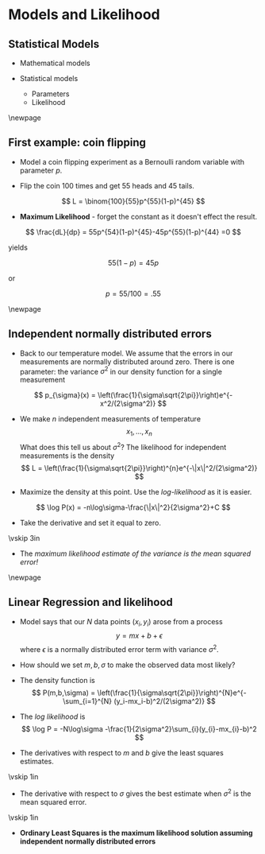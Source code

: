 # Models and Likelihood

## Statistical Models

- Mathematical models

- Statistical models

	- Parameters
	- Likelihood

\newpage
## First example: coin flipping

- Model a coin flipping experiment as a Bernoulli random variable with parameter $p$.

- Flip the coin $100$ times and get $55$ heads and $45$ tails.

$$
L = \binom{100}{55}p^{55}(1-p)^{45}
$$


- **Maximum Likelihood** - forget the constant as it doesn't effect the result.

$$
\frac{dL}{dp} = 55p^{54}(1-p)^{45}-45p^{55}(1-p)^{44} =0
$$

yields 

$$
55(1-p) = 45p
$$

or 

$$
p = 55/100 = .55
$$

\newpage
## Independent normally distributed errors

- Back to our temperature model.  We assume that the errors in our measurements are normally distributed
around zero. There is one parameter: the variance $\sigma^2$
in our density function for a single measurement

$$
p_{\sigma}(x) = \left(\frac{1}{\sigma\sqrt{2\pi}}\right)e^{-x^2/(2\sigma^2)}
$$

-  We make $n$ independent measurements of temperature
$$
x_1,\ldots, x_n
$$
What does this tell us about $\sigma^2$?  The likelihood for independent measurements is the density
$$
L = \left(\frac{1}{\sigma\sqrt{2\pi}}\right)^{n}e^{-\|x\|^2/(2\sigma^2)}
$$

- Maximize the density at this point.  Use the *log-likelihood* as it is easier.

$$
\log P(x) = -n\log\sigma-\frac{\|x\|^2}{2\sigma^2}+C
$$

- Take the derivative and set it equal to zero. 

\vskip 3in


- The *maximum likelihood estimate of the
variance is the mean squared error!*

\newpage
## Linear Regression and likelihood

- Model says that our $N$ data  points $(x_i,y_i)$ arose from a process
$$
y=mx+b+\epsilon
$$
where $\epsilon$ is a normally distributed error term with variance $\sigma^2$.  

- How should we set $m,b,\sigma$ to make the observed data most likely?

- The density function is
$$
P(m,b,\sigma) = \left(\frac{1}{\sigma\sqrt{2\pi}}\right)^{N}e^{-\sum_{i=1}^{N} (y_i-mx_i-b)^2/(2\sigma^2)}
$$

- The *log likelihood* is 
$$
\log P = -N\log\sigma -\frac{1}{2\sigma^2}\sum_{i}(y_{i}-mx_{i}-b)^2
$$

- The derivatives with respect to $m$ and $b$ give the least squares estimates.

\vskip 1in

- The derivative with respect to $\sigma$ gives the best estimate when $\sigma^2$ is the
mean squared error.

\vskip 1in


- **Ordinary Least Squares is the maximum likelihood solution assuming independent normally
distributed errors**
